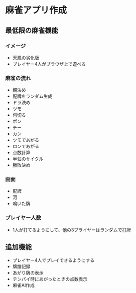# 麻雀アプリ作成

## 最低限の麻雀機能

### イメージ
- 天鳳の劣化版
- プレイヤー4人がブラウザ上で遊べる

### 麻雀の流れ
- 親決め
- 配牌をランダム生成
- ドラ決め
- ツモ
- 何切る
- ポン
- チー
- カン
- ツモであがる
- ロンであがる
- 点数計算
- 半荘のサイクル
- 勝敗決め

### 画面
- 配牌
- 河
- 鳴いた牌

### プレイヤー人数
- 1人が打てるようにして、他の3プライヤーはランダムで打牌

## 追加機能
- プレイヤー4人でプレイできるようにする
- 牌譜記録
- あがり牌の表示
- テンパイ時にあがったときの点数表示
- 麻雀AI作成
